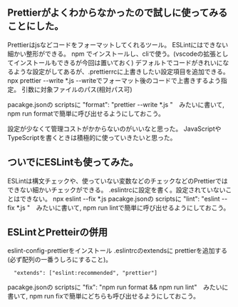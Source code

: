 ## Prettierがよくわからなかったので試しに使ってみることにした。

Prettierはjsなどコードをフォーマットしてくれるツール。
ESLintにはできない細かい整形ができる。
npm でインストールし、cliで使う。(vscodeの拡張としてインストールもできるが今回は置いておく)
デフォルトでコードがきれいになるような設定がしてあるが、.prettierrcに上書きしたい設定項目を追加できる。
npx prettier --write *.js
--writeでフォーマット後のコードで上書きするよう指定。
引数に対象ファイルのパス(相対パス可)

pacakge.jsonの scriptsに "format": "prettier --write *.js "　みたいに書いて, npm run formatで簡単に呼び出せるようにしておこう。

設定が少なくて管理コストがかからないのがいいなと思った。
JavaScriptやTypeScriptを書くときは積極的に使っていきたいと思った。

## ついでにESLintも使ってみた。
ESLintは構文チェックや、使っていない変数などのチェックなどのPrettierではできない細かいチェックができる。
.eslintrcに設定を書く。設定されていないことはできない。
npx eslint --fix *.js
pacakge.jsonの scriptsに "lint": "eslint --fix *.js "　みたいに書いて, npm run lintで簡単に呼び出せるようにしておこう。

## ESLintとPretteirの併用
eslint-config-prettierをインストール
.eslintrcのextendsに prettierを追加する(必ず配列の一番うしろにすること)。
```
  "extends": ["eslint:recommended", "prettier"]
```

pacakge.jsonの scriptsに "fix": "npm run format && npm run lint"　みたいに書いて, npm run fixで簡単にどちらも呼び出せるようにしておこう。